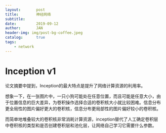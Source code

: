 ```yaml
---
layout:       post
title:        神经网络
subtitle:     
date:         2019-09-12
author:       JAN
header-img: img/post-bg-coffee.jpeg
catalog:      true
tags:
    - network
---
```


# Inception v1

论文摘要中提到，Inception的最大特点是提升了网络计算资源的利用率。

想象一下，在一张图片中，一只小狗可能处在任意位置，而且可能是任意大小，由于位置信息的巨大差异，为卷积操作选择合适的卷积核大小就比较困难。信息分布更全局性的图片偏好更大的卷积核，信息分布更局部性的图片偏好较小的卷积核。

而简单地堆叠较大的卷积核非常消耗计算资源，inception替代了人工确定卷积层中卷积核的类型和是否创建卷积层和池化层，让网络自己学习它需要什么参数。
